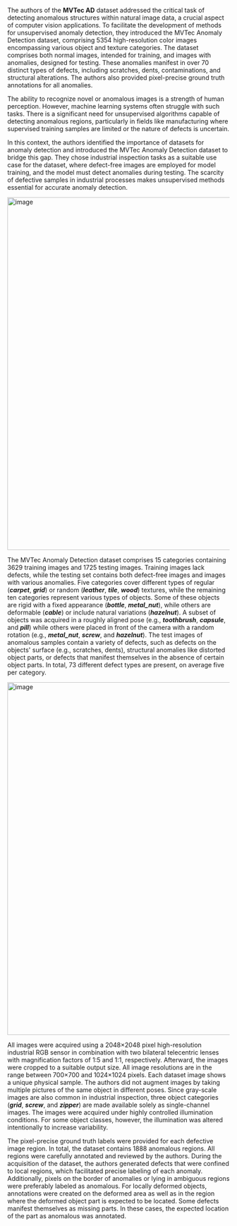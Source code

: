 The authors of the **MVTec AD** dataset addressed the critical task of detecting anomalous structures within natural image data, a crucial aspect of computer vision applications. To facilitate the development of methods for unsupervised anomaly detection, they introduced the MVTec Anomaly Detection dataset, comprising 5354 high-resolution color images encompassing various object and texture categories. The dataset comprises both normal images, intended for training, and images with anomalies, designed for testing. These anomalies manifest in over 70 distinct types of defects, including scratches, dents, contaminations, and structural alterations. The authors also provided pixel-precise ground truth annotations for all anomalies.

The ability to recognize novel or anomalous images is a strength of human perception. However, machine learning systems often struggle with such tasks. There is a significant need for unsupervised algorithms capable of detecting anomalous regions, particularly in fields like manufacturing where supervised training samples are limited or the nature of defects is uncertain.

In this context, the authors identified the importance of datasets for anomaly detection and introduced the MVTec Anomaly Detection dataset to bridge this gap. They chose industrial inspection tasks as a suitable use case for the dataset, where defect-free images are employed for model training, and the model must detect anomalies during testing. The scarcity of defective samples in industrial processes makes unsupervised methods essential for accurate anomaly detection.

<img src="https://github.com/supervisely/supervisely/assets/78355358/65e6bd05-2a72-4026-ab93-ef024c25b454" alt="image" width="800">

The MVTec Anomaly Detection dataset comprises 15 categories containing 3629 training images and 1725 testing images. Training images lack defects, while the testing set contains both defect-free images and images with various anomalies. Five categories cover different types of regular (***carpet***, ***grid***) or random (***leather***, ***tile***, ***wood***) textures, while the remaining ten categories represent various types of objects. Some of these objects are rigid with a fixed appearance (***bottle***, ***metal_nut***), while others are deformable (***cable***) or include natural variations (***hazelnut***). A subset of objects was acquired in a roughly aligned pose (e.g., ***toothbrush***, ***capsule***, and ***pill***) while others were placed in front of the camera with a random rotation (e.g., ***metal_nut***, ***screw***, and ***hazelnut***). The test images of anomalous samples contain a variety of defects, such as defects on the objects' surface (e.g., scratches, dents), structural anomalies like distorted object parts, or defects that manifest themselves in the absence of certain object parts. In total, 73 different defect types are present, on average five per category.

<img src="https://github.com/supervisely/supervisely/assets/78355358/6ef70947-f24f-4613-be39-7b784b381d4d" alt="image" width="800">

All images were acquired using a 2048×2048 pixel high-resolution industrial RGB sensor in combination with two bilateral telecentric lenses with magnification factors of 1:5 and 1:1, respectively. Afterward, the images were cropped to a suitable output size. All image resolutions are in the range between 700×700 and 1024×1024 pixels. Each dataset image shows a unique physical sample. The authors did not augment images by taking multiple pictures of the same object in different poses. Since gray-scale images are also common in industrial inspection, three object categories (***grid***,  ***screw***, and ***zipper***) are made available solely as single-channel images. The images were acquired under highly controlled illumination conditions. For some object classes, however, the illumination was altered intentionally to increase variability. 

The pixel-precise ground truth labels were provided for each defective image region. In total, the dataset contains 1888 anomalous regions. All regions were carefully annotated and reviewed by the authors. During the acquisition of the dataset, the authors generated defects that were confined to local regions, which facilitated precise labeling of each anomaly. Additionally, pixels on the border of anomalies or lying in ambiguous regions were preferably labeled as anomalous. For locally deformed objects, annotations were created on the deformed area as well as in the region where the deformed object part is expected to be located. Some defects manifest themselves as missing parts. In these cases, the expected location of the part as anomalous was annotated.
